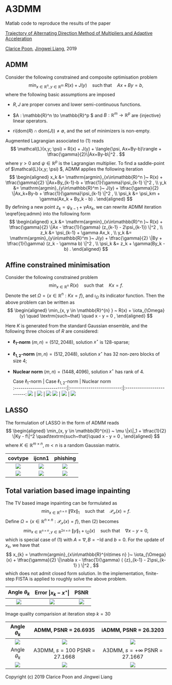# A3DMM
Matlab code to reproduce the results of the paper

[Trajectory of Alternating Direction Method of Multipliers and Adaptive Acceleration](https://jliang993.github.io/files/conference/nips19.pdf)

[Clarice Poon](http://www.damtp.cam.ac.uk/user/cmhsp2/), [Jingwei Liang](https://jliang993.github.io/), 2019


## ADMM

Consider the following constrained and composite optimisation problem
$$
\min_{x \in \mathbb{R}^n , y\in \mathbb{R}^m } ~ R(x) + J(y)  \quad
\textrm{such~that} \quad Ax + By = b  ,
$$
where the following basic assumptions are imposed
* $R, J$ are proper convex and lower semi-continuous functions.

* $A : \mathbb{R}^n \to \mathbb{R}^p $ and $B : \mathbb{R}^m \to \mathbb{R}^p$ are {injective} linear operators.

* $\mathrm{ri} ( \mathrm{dom}(R) \cap \mathrm{dom}(J) ) \neq \emptyset$, and the set of minimizers is non-empty.

Augmented Lagrangian associated to (1) reads 
$$ 
\mathcal{L}(x,y; \psi) = R(x) + J(y) + \langle{\psi, Ax+By-b}\rangle + \tfrac{\gamma}{2}\|Ax+By-b\|^2 . 
$$
where $\gamma>0$ and $\psi \in \mathbb{R}^p$ is the Lagrangian multiplier. To find a saddle-point of $\mathcal{L}(x,y; \psi) $, ADMM applies the following iteration
$$
\begin{aligned}
x_k &= \mathrm{argmin}_{x\in\mathbb{R}^n }~ R(x) + \tfrac{\gamma}{2} \|Ax+By_{k-1}-b + \tfrac{1}{\gamma}\psi_{k-1} \|^2 , \\
y_k &= \mathrm{argmin}_{y\in\mathbb{R}^m }~ J(y) + \tfrac{\gamma}{2} \|Ax_k+By-b + \tfrac{1}{\gamma}\psi_{k-1} \|^2 , \\
\psi_k &= \psi_km + \gamma(Ax_k + By_k - b)  .
\end{aligned}
$$
By defining a new point $z_k = \psi_{k-1} + \gamma Ax_k$, we can rewrite ADMM iteration \eqref{eq:admm} into the following form
$$
\begin{aligned}
x_k &= \mathrm{argmin}_{x\in\mathbb{R}^n }~ R(x) + \tfrac{\gamma}{2} \|Ax - \tfrac{1}{\gamma} (z_{k-1} - 2\psi_{k-1}) \|^2 , \\
z_k &= \psi_{k-1} + \gamma Ax_k   ,   \\
y_k &= \mathrm{argmin}_{y\in\mathbb{R}^m }~ J(y) + \tfrac{\gamma}{2} \|By + \tfrac{1}{\gamma} (z_k - \gamma b) \|^2 , \\
\psi_k &= z_k + \gamma(By_k - b)  .
\end{aligned}
$$

## Affine constrained minimisation


Consider the following constrained problem
$$
\min_{x \in \mathbb{R}^{n} } ~ R(x)    \quad
\textrm{such~that} \quad Kx = f  .
$$
Denote the set $\Omega = \{ x \in \mathbb{R}^{n} : K x = f \}$, and $\iota_{\Omega}$ its indicator function. Then the above problem can be written as
$$
\begin{aligned}
\min_{x, y \in \mathbb{R}^{n} } ~ R(x) + \iota_{\Omega}(y)  \quad
\textrm{such~that} \quad x - y = 0  ,
\end{aligned}
$$


Here $K$ is generated from the standard Gaussian ensemble, and the following three choices of $R$ are considered:
* **$\ell_{1}$-norm** $(m, n)=(512, 2048)$, solution $x^\star$ is $128$-sparse;

* **$\ell_{1,2}$-norm** $(m, n)=(512, 2048)$, solution $x^\star$ has $32$ non-zero blocks of size $4$;

* **Nuclear norm** $(m, n)=(1448, 4096)$, solution $x^\star$ has rank of $4$.


  Case $\ell_1$-norm    |   Case $\ell_{1,2}$-norm  |   Nuclear norm          
:-------------------------:|:-------------------------:|:-------------------------:
![ ](codes/results/admm-bp-thetak-l1-bp-1.png)  | ![ ](codes/results/admm-bp-thetak-l12-bp-1.png) | ![ ](codes/results/admm-bp-thetak-lnuclear-bp-1.png) 
![ ](codes/results/admm-bp-dk-l1-bp-1.png)  | ![ ](codes/results/admm-bp-dk-l12-bp-1.png) | ![ ](codes/results/admm-bp-dk-lnuclear-bp-1.png) 


## LASSO 

The formulation of LASSO in the form of ADMM reads
$$
\begin{aligned}
\min_{x, y \in \mathbb{R}^{n}} ~ \mu \|x\|_1 + \tfrac{1}{2} \|Ky - f\|^2 \quad\textrm{such~that}\quad x - y = 0  ,
\end{aligned} 
$$
where $K \in \mathbb{R}^{m\times n} ,~ m < n$ is a random Gaussian matrix. 


  covtype    |   ijcnn1  |   phishing          
:-------------------------:|:-------------------------:|:-------------------------:
![ ](codes/results/admm-lasso-covtype-tk-1.png)  | ![ ](codes/results/admm-lasso-ijcnn1-tk-1.png) | ![ ](codes/results/admm-lasso-phishing-tk-1.png) 
![ ](codes/results/admm-lasso-covtype-1.png)  | ![ ](codes/results/admm-lasso-ijcnn1-1.png) | ![ ](codes/results/admm-lasso-phishing-1.png) 



## Total variation based image inpainting

The TV based image inpainting can be formulated as
$$
\min_{x\in\mathbb{R}^{n\times n}} ~ \|\nabla x\|_{1} \quad \textrm{such~that} \quad \mathcal{P}_{\mathcal{S}}(x) = f  .
$$
Define $\Omega = \{x \in \mathbb{R}^{n\times n} : \mathcal{P}_{\mathcal{S}}(x) = f \}$, then (2) becomes
$$
\min_{x\in\mathbb{R}^{n\times n}, y\in\mathbb{R}^{2n\times n}} ~ \|y\|_{1} + \iota_{\Omega}(x)  \quad \textrm{such~that} \quad \nabla x - y = 0  ,
$$
which is special case of (1) with $A=\nabla, B=-\mathrm{Id}$ and $b=0$. For the update of $x_k$, we have that
$$
x_{k} = \mathrm{argmin}_{x\in\mathbb{R}^{n\times n} }~ \iota_{\Omega}(x) + \tfrac{\gamma}{2} \|\nabla x - \tfrac{1}{\gamma} ( {z}_{k-1} - 2\psi_{k-1} ) \|^2  ,
$$
which does not admit closed form solution. In the implementation, finite-step FISTA is applied to roughly solve the above problem. 


  Angle $\theta_k$    |   Error $\|x_k-x^\star\|$  |   PSNR          
:-------------------------:|:-------------------------:|:-------------------------:
![ ](codes/results/admm-inp-thetak-cameraman-1.png)  | ![ ](codes/results/admm-inp-dk-cameraman-1.png) | ![ ](codes/results/admm-inp-psnr-cameraman-1.png) 



Image quality comparision at iteration step $k=30$

  Angle $\theta_k$    |   ADMM, PSNR = 26.6935  |   iADMM, PSNR = 26.3203          
:-------------------------:|:-------------------------:|:-------------------------:
![ ](codes/results/cameraman-original-img-1.png)  | ![ ](codes/results/step-30-ADMM-1.png) | ![ ](codes/results/step-30-iADMM-1.png) 
  Angle $\theta_k$    |   A3DMM, $s=100$ PSNR = 27.1668  |   A3DMM, $s=+\infty$ PSNR = 27.1667   
![ ](codes/results/cameraman-corrupted-img-1.png)  | ![ ](codes/results/step-30-sADMM-1.png) | ![ ](codes/results/step-30-infADMM-1.png) 


Copyright (c) 2019 Clarice Poon and Jingwei Liang